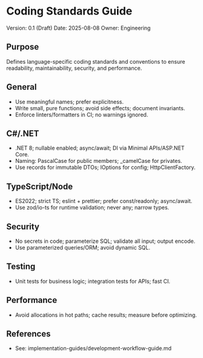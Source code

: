 # Coding Standards Guide

Version: 0.1 (Draft)
Date: 2025-08-08
Owner: Engineering

## Purpose
Defines language-specific coding standards and conventions to ensure readability, maintainability, security, and performance.

## General
- Use meaningful names; prefer explicitness.
- Write small, pure functions; avoid side effects; document invariants.
- Enforce linters/formatters in CI; no warnings ignored.

## C#/.NET
- .NET 8; nullable enabled; async/await; DI via Minimal APIs/ASP.NET Core.
- Naming: PascalCase for public members; _camelCase for privates.
- Use records for immutable DTOs; IOptions<T> for config; HttpClientFactory.

## TypeScript/Node
- ES2022; strict TS; eslint + prettier; prefer const/readonly; async/await.
- Use zod/io-ts for runtime validation; never any; narrow types.

## Security
- No secrets in code; parameterize SQL; validate all input; output encode.
- Use parameterized queries/ORM; avoid dynamic SQL.

## Testing
- Unit tests for business logic; integration tests for APIs; fast CI.

## Performance
- Avoid allocations in hot paths; cache results; measure before optimizing.

## References
- See: implementation-guides/development-workflow-guide.md
